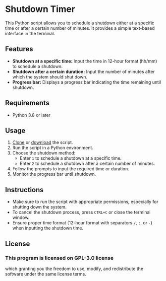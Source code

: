 # Shutdown Timer

This Python script allows you to schedule a shutdown either at a specific time or after a certain number of minutes. It provides a simple text-based interface in the terminal.

## Features

- **Shutdown at a specific time:** Input the time in 12-hour format (hh/mm) to schedule a shutdown.
- **Shutdown after a certain duration:** Input the number of minutes after which the system should shut down.
- **Progress bar:** Displays a progress bar indicating the time remaining until shutdown.

## Requirements

- Python 3.8 or later

## Usage

1. [Clone](https://github.com/mursalatul/shutdown-timer-for-windows.git) or [download](https://github.com/mursalatul/shutdown-timer-for-windows/archive/refs/heads/master.zip) the script.
2. Run the script in a Python environment.
3. Choose the shutdown method:
   - Enter `1` to schedule a shutdown at a specific time.
   - Enter `2` to schedule a shutdown after a certain number of minutes.
4. Follow the prompts to input the required time or duration.
5. Monitor the progress bar until shutdown.

## Instructions

- Make sure to run the script with appropriate permissions, especially for shutting down the system.
- To cancel the shutdown process, press `CTRL+C` or close the terminal window.
- Ensure proper time format (12-hour format with separators `/`, `:`, or `-`) when inputting the shutdown time.

## License

<h3>This program is licensed on GPL-3.0 license</h3> which granting you the freedom to use, modify, and redistribute the software under the same license terms.
